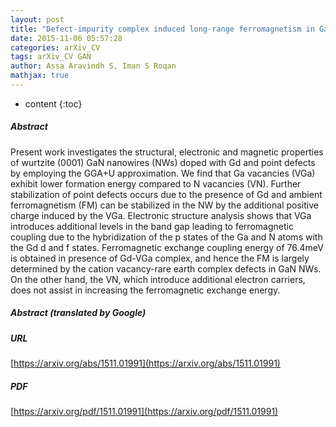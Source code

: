 ```yaml
---
layout: post
title: "Defect-impurity complex induced long-range ferromagnetism in GaN nanowires"
date: 2015-11-06 05:57:28
categories: arXiv_CV
tags: arXiv_CV GAN
author: Assa Aravindh S, Iman S Roqan
mathjax: true
---
```


* content
{:toc}

##### Abstract
Present work investigates the structural, electronic and magnetic properties of wurtzite (0001) GaN nanowires (NWs) doped with Gd and point defects by employing the GGA+U approximation. We find that Ga vacancies (VGa) exhibit lower formation energy compared to N vacancies (VN). Further stabilization of point defects occurs due to the presence of Gd and ambient ferromagnetism (FM) can be stabilized in the NW by the additional positive charge induced by the VGa. Electronic structure analysis shows that VGa introduces additional levels in the band gap leading to ferromagnetic coupling due to the hybridization of the p states of the Ga and N atoms with the Gd d and f states. Ferromagnetic exchange coupling energy of 76.4meV is obtained in presence of Gd-VGa complex, and hence the FM is largely determined by the cation vacancy-rare earth complex defects in GaN NWs. On the other hand, the VN, which introduce additional electron carriers, does not assist in increasing the ferromagnetic exchange energy.

##### Abstract (translated by Google)


##### URL
[https://arxiv.org/abs/1511.01991](https://arxiv.org/abs/1511.01991)

##### PDF
[https://arxiv.org/pdf/1511.01991](https://arxiv.org/pdf/1511.01991)

